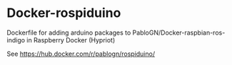 # Docker-rospiduino
Dockerfile for adding arduino packages to PabloGN/Docker-raspbian-ros-indigo in Raspberry Docker (Hypriot)

See https://hub.docker.com/r/pablogn/rospiduino/

